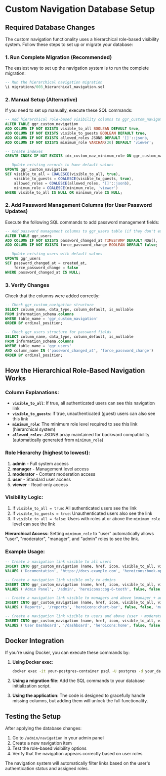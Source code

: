 # Custom Navigation Database Setup

## Required Database Changes

The custom navigation functionality uses a hierarchical role-based visibility system. Follow these steps to set up or migrate your database:

### 1. Run Complete Migration (Recommended)

The easiest way to set up the navigation system is to run the complete migration:

```sql
-- Run the hierarchical navigation migration
\i migrations/003_hierarchical_navigation.sql
```

### 2. Manual Setup (Alternative)

If you need to set up manually, execute these SQL commands:

```sql
-- Add hierarchical role-based visibility columns to ggr_custom_navigation table
ALTER TABLE ggr_custom_navigation
ADD COLUMN IF NOT EXISTS visible_to_all BOOLEAN DEFAULT true,
ADD COLUMN IF NOT EXISTS visible_to_guests BOOLEAN DEFAULT true,
ADD COLUMN IF NOT EXISTS allowed_roles JSONB DEFAULT '[]'::jsonb,
ADD COLUMN IF NOT EXISTS minimum_role VARCHAR(20) DEFAULT 'viewer';

-- Create indexes
CREATE INDEX IF NOT EXISTS idx_custom_nav_minimum_role ON ggr_custom_navigation(minimum_role);

-- Update existing records to have default values
UPDATE ggr_custom_navigation
SET visible_to_all = COALESCE(visible_to_all, true),
    visible_to_guests = COALESCE(visible_to_guests, true),
    allowed_roles = COALESCE(allowed_roles, '[]'::jsonb),
    minimum_role = COALESCE(minimum_role, 'viewer')
WHERE visible_to_all IS NULL OR minimum_role IS NULL;
```

### 2. Add Password Management Columns (for User Password Updates)

Execute the following SQL commands to add password management fields:

```sql
-- Add password management columns to ggr_users table (if they don't exist)
ALTER TABLE ggr_users
ADD COLUMN IF NOT EXISTS password_changed_at TIMESTAMP DEFAULT NOW(),
ADD COLUMN IF NOT EXISTS force_password_change BOOLEAN DEFAULT false;

-- Update existing users with default values
UPDATE ggr_users
SET password_changed_at = created_at,
    force_password_change = false
WHERE password_changed_at IS NULL;
```

### 3. Verify Changes

Check that the columns were added correctly:

```sql
-- Check ggr_custom_navigation structure
SELECT column_name, data_type, column_default, is_nullable
FROM information_schema.columns
WHERE table_name = 'ggr_custom_navigation'
ORDER BY ordinal_position;

-- Check ggr_users structure for password fields
SELECT column_name, data_type, column_default, is_nullable
FROM information_schema.columns
WHERE table_name = 'ggr_users'
AND column_name IN ('password_changed_at', 'force_password_change')
ORDER BY ordinal_position;
```

## How the Hierarchical Role-Based Navigation Works

### Column Explanations:

- **`visible_to_all`**: If true, all authenticated users can see this navigation link
- **`visible_to_guests`**: If true, unauthenticated (guest) users can also see this link
- **`minimum_role`**: The minimum role level required to see this link (hierarchical system)
- **`allowed_roles`**: JSONB array maintained for backward compatibility (automatically generated from `minimum_role`)

### Role Hierarchy (highest to lowest):

1. **admin** - Full system access
2. **manager** - Management level access
3. **moderator** - Content moderation access
4. **user** - Standard user access
5. **viewer** - Read-only access

### Visibility Logic:

1. If `visible_to_all = true`: All authenticated users see the link
2. If `visible_to_guests = true`: Unauthenticated users also see the link
3. If `visible_to_all = false`: Users with roles at or above the `minimum_role` level can see the link

**Hierarchical Access**: Setting `minimum_role` to "user" automatically allows "user", "moderator", "manager", and "admin" roles to see the link.

### Example Usage:

```sql
-- Create a navigation link visible to all users
INSERT INTO ggr_custom_navigation (name, href, icon, visible_to_all, visible_to_guests, minimum_role)
VALUES ('Documentation', 'https://docs.example.com', 'heroicons:book-open', true, true, 'viewer');

-- Create a navigation link visible only to admins
INSERT INTO ggr_custom_navigation (name, href, icon, visible_to_all, visible_to_guests, minimum_role)
VALUES ('Admin Panel', '/admin', 'heroicons:cog-6-tooth', false, false, 'admin');

-- Create a navigation link visible to managers and above (manager + admin)
INSERT INTO ggr_custom_navigation (name, href, icon, visible_to_all, visible_to_guests, minimum_role)
VALUES ('Reports', '/reports', 'heroicons:chart-bar', false, false, 'manager');

-- Create a navigation link visible to users and above (user + moderator + manager + admin)
INSERT INTO ggr_custom_navigation (name, href, icon, visible_to_all, visible_to_guests, minimum_role)
VALUES ('User Dashboard', '/dashboard', 'heroicons:home', false, false, 'user');
```

## Docker Integration

If you're using Docker, you can execute these commands by:

1. **Using Docker exec**:

   ```bash
   docker exec -it your-postgres-container psql -U postgres -d your_database
   ```

2. **Using a migration file**: Add the SQL commands to your database initialization script.

3. **Using the application**: The code is designed to gracefully handle missing columns, but adding them will unlock the full functionality.

## Testing the Setup

After applying the database changes:

1. Go to `/admin/navigation` in your admin panel
2. Create a new navigation item
3. Test the role-based visibility options
4. Verify that the navigation appears correctly based on user roles

The navigation system will automatically filter links based on the user's authentication status and assigned roles.
